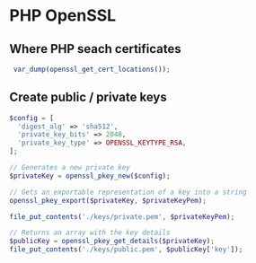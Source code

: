 # PHP OpenSSL

## Where PHP seach certificates

```php
 var_dump(openssl_get_cert_locations());
```

## Create public / private keys

```php
$config = [
  'digest_alg' => 'sha512',
  'private_key_bits' => 2048,
  'private_key_type' => OPENSSL_KEYTYPE_RSA,
];

// Generates a new private key
$privateKey = openssl_pkey_new($config);

// Gets an exportable representation of a key into a string
openssl_pkey_export($privateKey, $privateKeyPem);

file_put_contents('./keys/private.pem', $privateKeyPem);

// Returns an array with the key details
$publicKey = openssl_pkey_get_details($privateKey);
file_put_contents('./keys/public.pem', $publicKey['key']);
```
